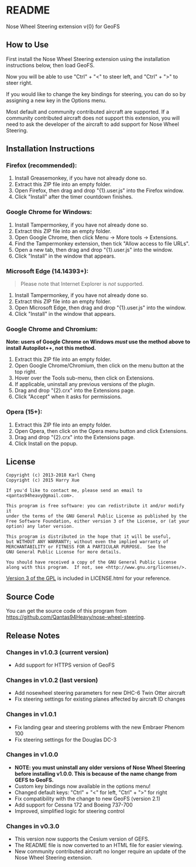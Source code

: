 README
======

Nose Wheel Steering extension v{0} for GeoFS

How to Use
----------

First install the Nose Wheel Steering extension using the installation
instructions below, then load GeoFS.

Now you will be able to use "Ctrl" + "<" to steer left, and "Ctrl" + ">" to
steer right.

If you would like to change the key bindings for steering, you can do so by
assigning a new key in the Options menu.

Most default and community contributed aircraft are supported. If a community
contributed aircraft does not support this extension, you will need to ask the
developer of the aircraft to add support for Nose Wheel Steering.

Installation Instructions
-------------------------

### Firefox (recommended):

1. Install Greasemonkey, if you have not already done so.
2. Extract this ZIP file into an empty folder.
3. Open Firefox, then drag and drop "{1}.user.js" into the Firefox window.
4. Click "Install" after the timer countdown finishes.

### Google Chrome for Windows:

1. Install Tampermonkey, if you have not already done so.
2. Extract this ZIP file into an empty folder.
3. Open Google Chrome, then click Menu -> More tools -> Extensions.
4. Find the Tampermonkey extension, then tick "Allow access to file URLs".
5. Open a new tab, then drag and drop "{1}.user.js" into the window.
6. Click "Install" in the window that appears.

### Microsoft Edge (14.14393+):

> Please note that Internet Explorer is *not* supported.

1. Install Tampermonkey, if you have not already done so.
2. Extract this ZIP file into an empty folder.
5. Open Microsoft Edge, then drag and drop "{1}.user.js" into the window.
6. Click "Install" in the window that appears.

### Google Chrome and Chromium:

**Note: users of Google Chrome on Windows _must_ use the method above to
install Autopilot++, not this method.**

1. Extract this ZIP file into an empty folder.
2. Open Google Chrome/Chromium, then click on the menu button at the top right.
3. Hover over the Tools sub-menu, then click on Extensions.
4. If applicable, uninstall any previous versions of the plugin.
5. Drag and drop "{2}.crx" into the Extensions page.
6. Click "Accept" when it asks for permissions.

### Opera (15+):

1. Extract this ZIP file into an empty folder.
2. Open Opera, then click on the Opera menu button and click Extensions.
3. Drag and drop "{2}.crx" into the Extensions page.
4. Click Install on the popup.

License
-------

    Copyright (c) 2013-2018 Karl Cheng
    Copyright (c) 2015 Harry Xue

    If you'd like to contact me, please send an email to
    <qantas94heavy@gmail.com>.

    This program is free software: you can redistribute it and/or modify it
    under the terms of the GNU General Public License as published by the
    Free Software Foundation, either version 3 of the License, or (at your
    option) any later version.

    This program is distributed in the hope that it will be useful,
    but WITHOUT ANY WARRANTY; without even the implied warranty of
    MERCHANTABILITY or FITNESS FOR A PARTICULAR PURPOSE.  See the
    GNU General Public License for more details.

    You should have received a copy of the GNU General Public License
    along with this program.  If not, see <http://www.gnu.org/licenses/>.

[Version 3 of the GPL][1] is included in LICENSE.html for your reference.

  [1]: http://www.gnu.org/licenses/gpl-3.0.html

Source Code
-----------

You can get the source code of this program from
<https://github.com/Qantas94Heavy/nose-wheel-steering>.

Release Notes
-------------

### Changes in v1.0.3 (current version)

 - Add support for HTTPS version of GeoFS

### Changes in v1.0.2 (last version)

 - Add nosewheel steering parameters for new DHC-6 Twin Otter aircraft
 - Fix steering settings for existing planes affected by aircraft ID changes

### Changes in v1.0.1

 - Fix landing gear and steering problems with the new Embraer Phenom 100
 - Fix steering settings for the Douglas DC-3

### Changes in v1.0.0

 - **NOTE: you must uninstall any older versions of Nose Wheel Steering before
   installing v1.0.0. This is because of the name change from GEFS to GeoFS.**
 - Custom key bindings now available in the options menu!
 - Changed default keys: "Ctrl" + "<" for left, "Ctrl" + ">" for right
 - Fix compatibility with the change to new GeoFS (version 2.1)
 - Add support for Cessna 172 and Boeing 737-700
 - Improved, simplified logic for steering control

### Changes in v0.3.0

 - This version now supports the Cesium version of GEFS.
 - The README file is now converted to an HTML file for easier viewing.
 - New community contributed aircraft no longer require an update of
   the Nose Wheel Steering extension.
